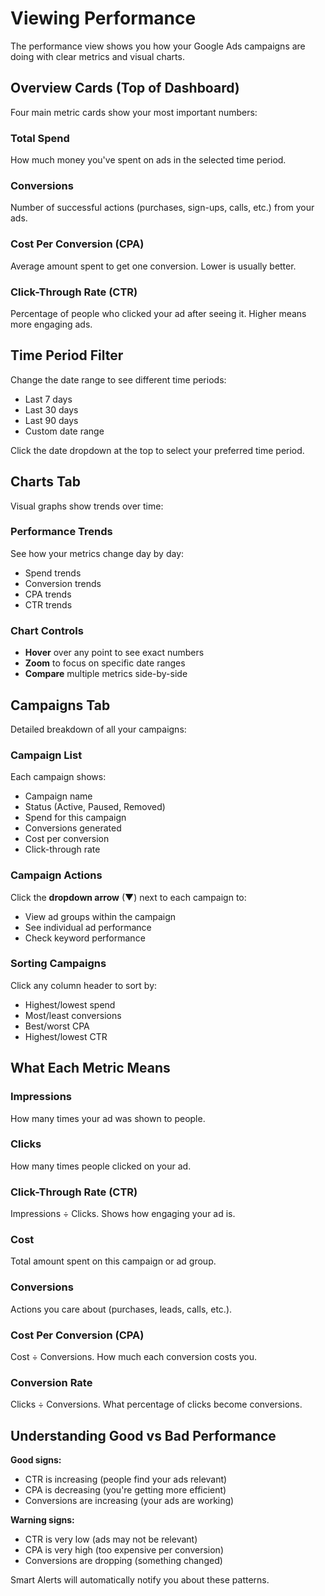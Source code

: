 # Viewing Performance

The performance view shows you how your Google Ads campaigns are doing with clear metrics and visual charts.

## Overview Cards (Top of Dashboard)

Four main metric cards show your most important numbers:

### Total Spend
How much money you've spent on ads in the selected time period.

### Conversions
Number of successful actions (purchases, sign-ups, calls, etc.) from your ads.

### Cost Per Conversion (CPA)
Average amount spent to get one conversion. Lower is usually better.

### Click-Through Rate (CTR)
Percentage of people who clicked your ad after seeing it. Higher means more engaging ads.

## Time Period Filter

Change the date range to see different time periods:
- Last 7 days
- Last 30 days
- Last 90 days
- Custom date range

Click the date dropdown at the top to select your preferred time period.

## Charts Tab

Visual graphs show trends over time:

### Performance Trends
See how your metrics change day by day:
- Spend trends
- Conversion trends
- CPA trends
- CTR trends

### Chart Controls
- **Hover** over any point to see exact numbers
- **Zoom** to focus on specific date ranges
- **Compare** multiple metrics side-by-side

## Campaigns Tab

Detailed breakdown of all your campaigns:

### Campaign List
Each campaign shows:
- Campaign name
- Status (Active, Paused, Removed)
- Spend for this campaign
- Conversions generated
- Cost per conversion
- Click-through rate

### Campaign Actions
Click the **dropdown arrow** (▼) next to each campaign to:
- View ad groups within the campaign
- See individual ad performance
- Check keyword performance

### Sorting Campaigns
Click any column header to sort by:
- Highest/lowest spend
- Most/least conversions
- Best/worst CPA
- Highest/lowest CTR

## What Each Metric Means

### Impressions
How many times your ad was shown to people.

### Clicks
How many times people clicked on your ad.

### Click-Through Rate (CTR)
Impressions ÷ Clicks. Shows how engaging your ad is.

### Cost
Total amount spent on this campaign or ad group.

### Conversions
Actions you care about (purchases, leads, calls, etc.).

### Cost Per Conversion (CPA)
Cost ÷ Conversions. How much each conversion costs you.

### Conversion Rate
Clicks ÷ Conversions. What percentage of clicks become conversions.

## Understanding Good vs Bad Performance

**Good signs:**
- CTR is increasing (people find your ads relevant)
- CPA is decreasing (you're getting more efficient)
- Conversions are increasing (your ads are working)

**Warning signs:**
- CTR is very low (ads may not be relevant)
- CPA is very high (too expensive per conversion)
- Conversions are dropping (something changed)

Smart Alerts will automatically notify you about these patterns.
